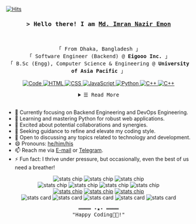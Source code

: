 <!-- https://github.com/ShahriarShafin/ -->
<!-- April 15, 2021 -->
<!-- leave a STAR, if you like it ! -->

<!-- Profile Views Counter -->
[![Hits](https://hits.seeyoufarm.com/api/count/incr/badge.svg?url=https%3A%2F%2Fgithub.com%2Femon%2Fhit-counter&count_bg=%2379C83D&title_bg=%23555555&icon=&icon_color=%23E7E7E7&title=hits&edge_flat=false)](https://hits.seeyoufarm.com)

<!-- Intro  -->
<h3 align="center">
        <samp>&gt; Hello there! I am
                <b><a target="_blank" href="https://emon.com.bd/">Md. Imran Nazir Emon</a></b>
        </samp>
</h3>
<br>

<p align="center">
        <!-- Organisation  -->
        <samp>
                「 From Dhaka, Bangladesh 」
                <br>
                「 Software Engineer (Backend) @<b> Eigooo Inc.</b> 」
                <br>
                「 B.Sc (Engg), Computer Science & Engineering @<b> University of Asia Pacific</b> 」
                <br>
                <br>
        </samp>
        <!-- Programming Languages -->
        <!-- Code logo -->
        <a href="https://github.com/emoncse?tab=repositories" target="_blank"><img alt="Code"
                        src="https://img.shields.io/badge/-code-000000?style=flat-square&logo=Plex&logoColor=white">
        </a>
        <!-- HTML -->
        <a href="https://github.com/emoncse?tab=repositories" target="_blank"><img alt="HTML"
                        src="https://img.shields.io/badge/-HTML-E34F26?style=flat-square&logo=HTML5&logoColor=white">
        </a>
        <!-- CSS  -->
        <a href="https://github.com/emoncse?tab=repositories" target="_blank"><img alt="CSS"
                        src="https://img.shields.io/badge/-CSS-1572B6?style=flat-square&logo=CSS3&logoColor=white">
        </a>
        <!-- JavaScript -->
        <a href="https://github.com/emoncse?tab=repositories" target="_blank"><img alt="JavaScript"
                        src="https://img.shields.io/badge/-JavaScript-F7DF1E?style=flat-square&logo=JavaScript&logoColor=white">
        </a>
        <!-- Python -->
        <a href="https://github.com/emoncse?tab=repositories" target="_blank"><img alt="Python"
                        src="https://img.shields.io/badge/-Python-3776AB?style=flat-square&logo=Python&logoColor=white">
        </a>
        <!-- C++ -->
        <a href="https://github.com/emoncse?tab=repositories" target="_blank"><img alt="C++"
                        src="https://img.shields.io/badge/-C++-9b3675?style=flat-square&logo=C%2B%2B&logoColor=white">
        </a>
        </a>
        <!-- Go -->
        <a href="https://github.com/emoncse?tab=repositories" target="_blank"><img alt="C++"
                        src="https://img.shields.io/badge/-Go-9b3675?style=flat-square&logo=Go%2B%2B&logoColor=white">
        </a>
</p>

<!-- Details Section-->
<details align="center">
    <summary> <samp>&#9776; Read More</samp></summary>
    <p align="center">
        <br>
        <!-- Activity Widget -->
        <img alt="Md. Imran Nazir's GitHub Stats"
                src="https://github-readme-stats.vercel.app/api?username=emoncse&show_icons=true&theme=radical" />
        <br>
        <!-- Social Links -->
        <p>Find me on</p>
        <!-- Gmail -->
        <a href="mailto:emon.genius@gmail.com" target="_blank"><img alt="Gmail"
                src="https://img.shields.io/badge/-Gmail-EA4335?style=flat-square&logo=Gmail&logoColor=white">
        </a>
        <!-- Facebook -->
        <a href="https://www.facebook.com/emon.dmhs" target="_blank"><img alt="Facebook"
                src="https://img.shields.io/badge/-Facebook-1877F2?style=flat-square&logo=Facebook&logoColor=white">
        </a>
        <!-- Instagram -->
        <a href="https://www.instagram.com/emon_cse/" target="_blank"><img alt="Instagram"
                src="https://img.shields.io/badge/-Instagram-E4405F?style=flat-square&logo=Instagram&logoColor=white">
        </a>
        <!-- Linkedin -->
        <a href="https://www.linkedin.com/in/imrannaziremon/" target="_blank"><img alt="Linkedin"
                src="https://img.shields.io/badge/-Linkedin-0A66C2?style=flat-square&logo=Linkedin&logoColor=white">
        </a>
        <!-- Youtube -->
        <a href="https://www.youtube.com/channel/UCI5llnwLbmcHoqlEf0kOksw/videos" target="_blank"><img alt="Youtube"
                src="https://img.shields.io/badge/-Youtube-FF0000?style=flat-square&logo=Youtube&logoColor=white">
        </a>
    </p>
</details>
<br>

<ul id="informations">
  <li>🔭 Currently focusing on Backend Engineering and DevOps Engineering.</li>
  <li>🌱 Learning and mastering Python for robust web applications.</li>
  <li>👯 Excited about potential collaborations and synergies.</li>
  <li>🤔 Seeking guidance to refine and elevate my coding style.</li>
  <li>💬 Open to discussing any topics related to technology and development.</li>
  <li>😄 Pronouns: <a href="https://pronoun.is/he">he/him/his</a></li>
  <li>📫 Reach me via <a href="mailto:imran.uapcse@gmail.com">E-mail</a> or <a href="https://t.me/emoncse">Telegram</a>.</li>
  <li>⚡ Fun fact: I thrive under pressure, but occasionally, even the best of us need a breather!</li>
</ul>

<div id="badges" align="center">
  <a><img src="https://wakatime.com/badge/user/3c1afc84-ed1f-42bb-a108-3d65064a0c3e.svg" alt="stats chip"></a>
  <a><img src="https://img.shields.io/github/stars/IMZihad21?affiliations=OWNER%2CCOLLABORATOR&label=GH%20stars" alt="stats chip"></a>
  <a><img src="https://img.shields.io/github/sponsors/IMZihad21?label=GH%20sponsors&style=flat" alt="stats chip"></a>
</div>

<div id="os-ide" align="center">
  <a><img src="https://img.shields.io/badge/OS-ArchLinux-darkturquoise?style=flat-square&logo=arch-linux" alt="stats chip"></a>
  <a><img src="https://img.shields.io/badge/OS-Windows11-blue?style=flat-square&logo=microsoft" alt="stats chip"></a>
  <a><img src="https://img.shields.io/badge/OS-Android12-limegreen?style=flat-square&logo=android" alt="stats chip"></a>
  <a><img src="https://img.shields.io/badge/IDE-VSCode-blue?style=flat-square&logo=visualstudiocode" alt="stats chip"></a>
</div>

<div id="contact" align="center">
  <a href="mailto:imran.uapcse@gmail.com"><img src="https://img.shields.io/badge/Email-imran.uapcse@gmail.com-orangered?style=flat-square&logo=gmail" alt="stats chip"></a>
  <a href="https://t.me/emoncse"><img src="https://img.shields.io/badge/Telegram-IMZihad21-royalblue?style=flat-square&logo=telegram" alt="stats chip"></a>
  <a href="https://gist.github.com/emoncse"><img src="https://img.shields.io/badge/Gist-IMZihad21-aliceblue?style=flat-square&logo=GitHub" alt="stats chip"></a>
</div>

<div id="stats" align="center">
  <img src="https://github-profile-summary-cards.vercel.app/api/cards/profile-details?username=emoncse&theme=vue" alt="stats card">
  <img src="https://github-profile-summary-cards.vercel.app/api/cards/stats?username=emoncse&theme=vue" alt="stats card">
  <img src="https://github-profile-summary-cards.vercel.app/api/cards/productive-time?username=emoncse&theme=vue&utcOffset=6" alt="stats card">
  <img src="http://github-profile-summary-cards.vercel.app/api/cards/repos-per-language?username=emoncse&theme=vue" alt="stats card">
  <img src="http://github-profile-summary-cards.vercel.app/api/cards/most-commit-language?username=emoncse&theme=vue" alt="stats card">
</div>
<!-- Footer -->
<samp>
    <p align="center">
        ════ ⋆★⋆ ════
        <br>
        "Happy Coding👨‍💻!"
    </p>
</samp>
